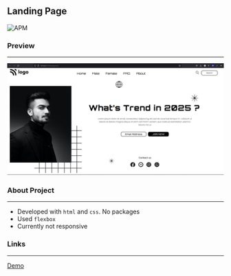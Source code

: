 ## **Landing Page**
![APM](https://img.shields.io/apm/l/vim-mode?style=plastic)
### Preview
---
![img](./img1.png)

### About Project
---
 - Developed with `html` and `css`. No packages
 - Used `flexbox`
 - Currently not responsive


### Links
---
[Demo](https://landingpage0101.netlify.app/)
